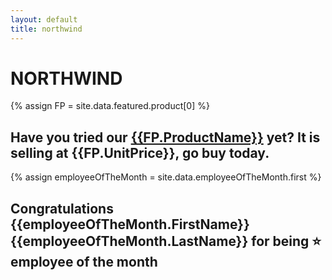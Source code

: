 ```yaml
---
layout: default
title: northwind
---
```

# NORTHWIND

{% assign FP = site.data.featured.product[0] %}

## Have you tried our <a href="/products/{{FP.ProductID}}.html">{{FP.ProductName}}</a> yet? It is selling at {{FP.UnitPrice}}, go buy today.

{% assign employeeOfTheMonth = site.data.employeeOfTheMonth.first %}
## Congratulations {{employeeOfTheMonth.FirstName}} {{employeeOfTheMonth.LastName}} for being ⭐ employee of the month
